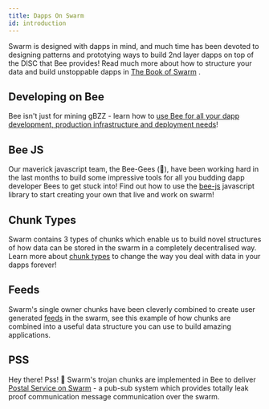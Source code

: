 ```yaml
---
title: Dapps On Swarm
id: introduction
---
```


Swarm is designed with dapps in mind, and much time has been devoted to designing patterns and prototying ways to build 2nd layer dapps on top of the DISC that Bee provides! Read much more about how to structure your data and build unstoppable dapps in <a href="/the-book-of-swarm.pdf" target="_blank" rel="noopener noreferrer">The Book of Swarm</a> .

## Developing on Bee

Bee isn't just for mining gBZZ - learn how to [use Bee for all your dapp development, production infrastructure and deployment needs](/docs/dapps-on-swarm/develop-on-bee)!

## Bee JS

Our maverick javascript team, the Bee-Gees (🕺), have been working hard in the last months to build some impressive tools for all you budding dapp developer Bees to get stuck into! Find out how to use the [bee-js](/docs/dapps-on-swarm/bee-js) javascript library to start creating your own that live and work on swarm!

## Chunk Types

Swarm contains 3 types of chunks which enable us to build novel structures of how data can be stored in the swarm in a completely decentralised way. Learn more about [chunk types](/docs/dapps-on-swarm/chunk-types) to change the way you deal with data in your dapps forever!

## Feeds

Swarm's single owner chunks have been cleverly combined to create user generated [feeds](/docs/dapps-on-swarm/feeds) in the swarm, see this example of how chunks are combined into a useful data structure you can use to build amazing applications.

## PSS

 Hey there! Pss! 🤫 Swarm's trojan chunks are implemented in Bee to deliver [Postal Service on Swarm](/docs/dapps-on-swarm/pss) - a pub-sub system which provides totally leak proof communication message communication over the swarm.